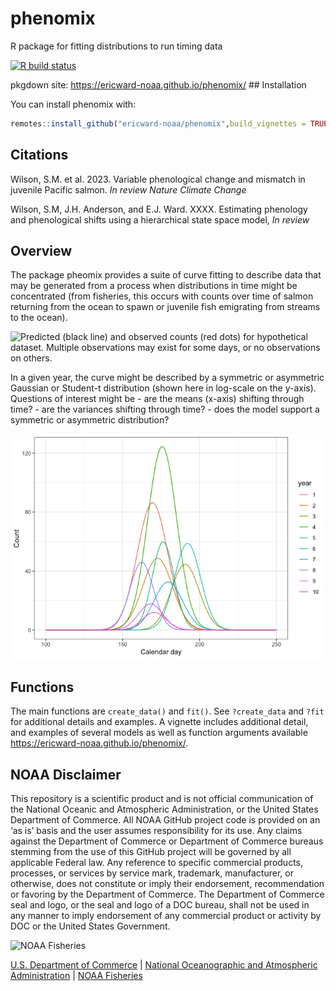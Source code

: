 
<!-- README.md is generated from README.Rmd. Please edit that file -->

# phenomix

R package for fitting distributions to run timing data

[![R build
status](https://github.com/ericward-noaa/phenomix/workflows/R-CMD-check/badge.svg)](https://github.com/ericward-noaa/phenomix/actions)

pkgdown site: <https://ericward-noaa.github.io/phenomix/> \#\#
Installation

You can install phenomix with:

``` r
remotes::install_github("ericward-noaa/phenomix",build_vignettes = TRUE)
```

## Citations

Wilson, S.M. et al. 2023. Variable phenological change and mismatch in juvenile Pacific salmon. *In review Nature Climate Change*

Wilson, S.M, J.H. Anderson, and E.J. Ward. XXXX. Estimating phenology and phenological shifts using a hierarchical state space model, *In review*


## Overview

The package pheomix provides a suite of curve fitting to describe data
that may be generated from a process when distributions in time might be
concentrated (from fisheries, this occurs with counts over time of
salmon returning from the ocean to spawn or juvenile fish emigrating
from streams to the ocean).

![Predicted (black line) and observed counts (red dots) for hypothetical
dataset. Multiple observations may exist for some days, or no
observations on others.](README-figs/unnamed-chunk-5-1.png)

In a given year, the curve might be described by a symmetric or
asymmetric Gaussian or Student-t distribution (shown here in log-scale
on the y-axis). Questions of interest might be - are the means (x-axis)
shifting through time? - are the variances shifting through time? - does
the model support a symmetric or asymmetric distribution?

![](README-figs/unnamed-chunk-6-1.png)<!-- -->

## Functions

The main functions are `create_data()` and `fit()`. See `?create_data`
and `?fit` for additional details and examples. A vignette includes
additional detail, and examples of several models as well as function
arguments available <https://ericward-noaa.github.io/phenomix/>.

## NOAA Disclaimer

This repository is a scientific product and is not official
communication of the National Oceanic and Atmospheric Administration, or
the United States Department of Commerce. All NOAA GitHub project code
is provided on an ‘as is’ basis and the user assumes responsibility for
its use. Any claims against the Department of Commerce or Department of
Commerce bureaus stemming from the use of this GitHub project will be
governed by all applicable Federal law. Any reference to specific
commercial products, processes, or services by service mark, trademark,
manufacturer, or otherwise, does not constitute or imply their
endorsement, recommendation or favoring by the Department of Commerce.
The Department of Commerce seal and logo, or the seal and logo of a DOC
bureau, shall not be used in any manner to imply endorsement of any
commercial product or activity by DOC or the United States Government.

<img src="https://raw.githubusercontent.com/nmfs-general-modeling-tools/nmfspalette/main/man/figures/noaa-fisheries-rgb-2line-horizontal-small.png" height="75" alt="NOAA Fisheries">

[U.S. Department of Commerce](https://www.commerce.gov/) \| [National
Oceanographic and Atmospheric Administration](https://www.noaa.gov) \|
[NOAA Fisheries](https://www.fisheries.noaa.gov/)
